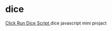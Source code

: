 # dice

<a href="https://ahadansari456.github.io/dice-/" alt="Dice link"> Click Run Dice Script </a>
dice javascript mini projact 
